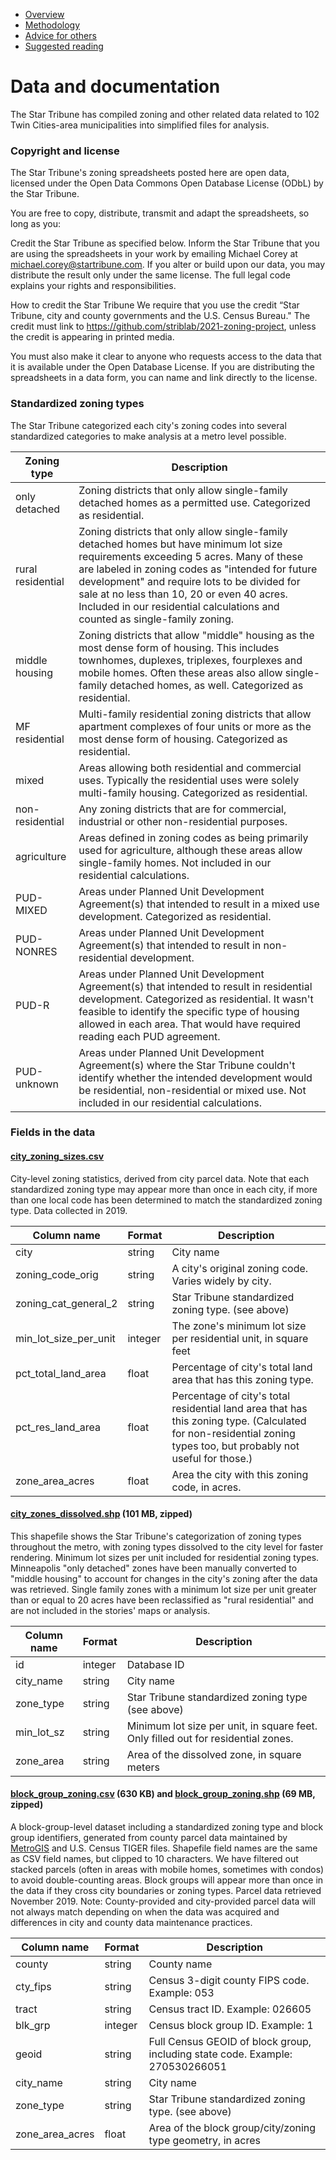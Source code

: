 - [Overview](README.md)
- [Methodology](methodology.md)
- [Advice for others](howto.md)
- [Suggested reading](reading.md)

# Data and documentation

The Star Tribune has compiled zoning and other related data related to 102 Twin Cities-area municipalities into simplified files for analysis.

### Copyright and license
The Star Tribune's zoning spreadsheets posted here are open data, licensed under the Open Data Commons Open Database License (ODbL) by the Star Tribune.

You are free to copy, distribute, transmit and adapt the spreadsheets, so long as you:

Credit the Star Tribune as specified below.
Inform the Star Tribune that you are using the spreadsheets in your work by emailing Michael Corey at michael.corey@startribune.com.
If you alter or build upon our data, you may distribute the result only under the same license. The full legal code explains your rights and responsibilities.

How to credit the Star Tribune
We require that you use the credit “Star Tribune, city and county governments and the U.S. Census Bureau." The credit must link to https://github.com/striblab/2021-zoning-project, unless the credit is appearing in printed media.

You must also make it clear to anyone who requests access to the data that it is available under the Open Database License. If you are distributing the spreadsheets in a data form, you can name and link directly to the license.

### Standardized zoning types
The Star Tribune categorized each city's zoning codes into several standardized categories to make analysis at a metro level possible.

|Zoning type|Description|
|---|---|
|only detached|Zoning districts that only allow single-family detached homes as a permitted use. Categorized as residential.|
|rural residential|Zoning districts that only allow single-family detached homes but have minimum lot size requirements exceeding 5 acres. Many of these are labeled in zoning codes as "intended for future development" and require lots to be divided for sale at no less than 10, 20 or even 40 acres. Included in our residential calculations and counted as single-family zoning.|
|middle housing|Zoning districts that allow "middle" housing as the most dense form of housing. This includes townhomes, duplexes, triplexes, fourplexes and mobile homes. Often these areas also allow single-family detached homes, as well. Categorized as residential.|
|MF residential|Multi-family residential zoning districts that allow apartment complexes of four units or more as the most dense form of housing. Categorized as residential.|
|mixed|Areas allowing both residential and commercial uses. Typically the residential uses were solely multi-family housing. Categorized as residential.|
|non-residential|Any zoning districts that are for commercial, industrial or other non-residential purposes.|
|agriculture|Areas defined in zoning codes as being primarily used for agriculture, although these areas allow single-family homes. Not included in our residential calculations.|
|PUD-MIXED|Areas under Planned Unit Development Agreement(s) that intended to result in a mixed use development. Categorized as residential.|
|PUD-NONRES|Areas under Planned Unit Development Agreement(s) that intended to result in non-residential development.|
|PUD-R|Areas under Planned Unit Development Agreement(s) that intended to result in residential development. Categorized as residential. It wasn't feasible to identify the specific type of housing allowed in each area. That would have required reading each PUD agreement.|
|PUD-unknown|Areas under Planned Unit Development Agreement(s) where the Star Tribune couldn't identify whether the intended development would be residential, non-residential or mixed use. Not included in our residential calculations.|

### Fields in the data
#### [city_zoning_sizes.csv](https://static.startribune.com/news/projects/all/2021-zoning/city_zoning_sizes.csv)
City-level zoning statistics, derived from city parcel data. Note that each standardized zoning type may appear more than once in each city, if more than one local code has been determined to match the standardized zoning type. Data collected in 2019.

|Column name|Format|Description|
|---|---|---|
|city|string|City name|
|zoning_code_orig|string|A city's original zoning code. Varies widely by city.|
|zoning_cat_general_2|string|Star Tribune standardized zoning type. (see above)|
|min_lot_size_per_unit|integer|The zone's minimum lot size per residential unit, in square feet|
|pct_total_land_area|float|Percentage of city's total land area that has this zoning type.|
|pct_res_land_area|float|Percentage of city's total residential land area that has this zoning type. (Calculated for non-residential zoning types too, but probably not useful for those.)|
|zone_area_acres|float|Area the city with this zoning code, in acres.|

#### [city_zones_dissolved.shp](https://static.startribune.com/news/projects/all/2021-zoning/city_zones_dissolved.zip)  (101 MB, zipped)

This shapefile shows the Star Tribune's categorization of zoning types throughout the metro, with zoning types dissolved to the city level for faster rendering. Minimum lot sizes per unit included for residential zoning types. Minneapolis "only detached" zones have been manually converted to "middle housing" to account for changes in the city's zoning after the data was retrieved. Single family zones with a minimum lot size per unit greater than or equal to 20 acres have been reclassified as "rural residential" and are not included in the stories' maps or analysis.

|Column name|Format|Description|
|---|---|---|
|id|integer|Database ID|
|city_name|string|City name|
|zone_type|string|Star Tribune standardized zoning type (see above)|
|min_lot_sz|string|Minimum lot size per unit, in square feet. Only filled out for residential zones.|
|zone_area|string|Area of the dissolved zone, in square meters|


#### [block_group_zoning.csv](https://static.startribune.com/news/projects/all/2021-zoning/block_group_zoning.csv) (630 KB) and [block_group_zoning.shp](https://static.startribune.com/news/projects/all/2021-zoning/block_group_zoning.zip) (69 MB, zipped)

A block-group-level dataset including a standardized zoning type and block group identifiers, generated from county parcel data maintained by [MetroGIS](https://www.metrogis.org/how-do-i-get/parcel-data.aspx) and U.S. Census TIGER files. Shapefile field names are the same as CSV field names, but clipped to 10 characters. We have filtered out stacked parcels (often in areas with mobile homes, sometimes with condos) to avoid double-counting areas. Block groups will appear more than once in the data if they cross city boundaries or zoning types. Parcel data retrieved November 2019. Note: County-provided and city-provided parcel data will not always match depending on when the data was acquired and differences in city and county data maintenance practices.

|Column name|Format|Description|
|---|---|---|
|county|string|County name|
|cty_fips|string|Census 3-digit county FIPS code. Example: 053|
|tract|string|Census tract ID. Example: 026605|
|blk_grp|integer|Census block group ID. Example: 1|
|geoid|string|Full Census GEOID of block group, including state code. Example: 270530266051|
|city_name|string|City name|
|zone_type|string|Star Tribune standardized zoning type. (see above)|
|zone_area_acres|float|Area of the block group/city/zoning type geometry, in acres|
